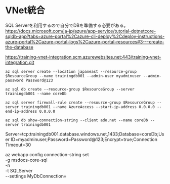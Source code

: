 # VNet統合

SQL Serverを利用するので自分でDBを準備する必要がある。
https://docs.microsoft.com/ja-jp/azure/app-service/tutorial-dotnetcore-sqldb-app?tabs=azure-portal%2Cazure-cli-deploy%2Cdeploy-instructions-azure-portal%2Cazure-portal-logs%2Cazure-portal-resources#3---create-the-database

https://training-vnet-integration.scm.azurewebsites.net:443/training-vnet-integration.git



```
az sql server create --location japaneast --resource-group $ResourceGroup --name trainingdb001 --admin-user myadminuser --admin-password Password@123
```

```
az sql db create --resource-group $ResourceGroup --server trainingdb001 --name coreDb
```

```
az sql server firewall-rule create --resource-group $ResourceGroup --server trainingdb001 --name AzureAccess --start-ip-address 0.0.0.0 --end-ip-address 0.0.0.0
```
    
```
az sql db show-connection-string --client ado.net --name coreDb --server trainingdb001
```

Server=tcp:trainingdb001.database.windows.net,1433;Database=coreDb;User ID=myadminuser;Password=Password@123;Encrypt=true;Connection Timeout=30

az webapp config connection-string set \
    -g msdocs-core-sql \
    -n <your-app-name> \
    -t SQLServer \
    --settings MyDbConnection=<your-connection-string>